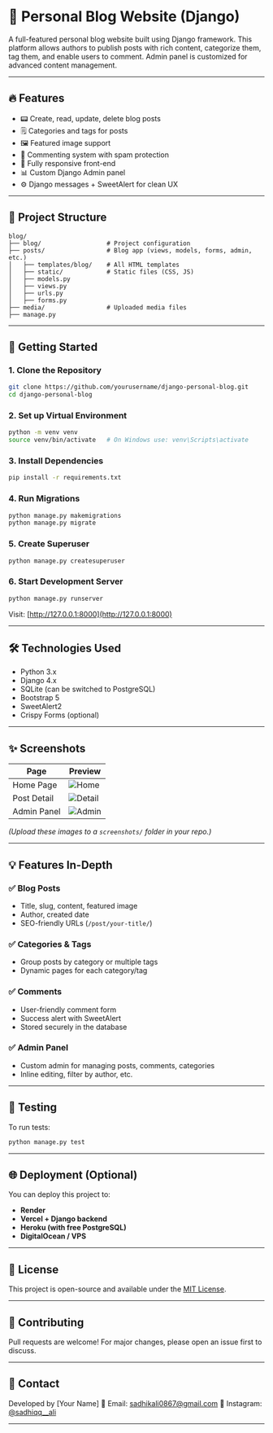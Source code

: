 # 📝 Personal Blog Website (Django)

A full-featured personal blog website built using Django framework. This platform allows authors to publish posts with rich content, categorize them, tag them, and enable users to comment. Admin panel is customized for advanced content management.

---

## 🔥 Features

* 📟 Create, read, update, delete blog posts
* 🗒️ Categories and tags for posts
* 🖼️ Featured image support
* 💬 Commenting system with spam protection
* 🎨 Fully responsive front-end
* 📊 Custom Django Admin panel
* ⚙️ Django messages + SweetAlert for clean UX

---

## 📂 Project Structure

```
blog/
├── blog/                  # Project configuration
├── posts/                 # Blog app (views, models, forms, admin, etc.)
│   ├── templates/blog/    # All HTML templates
│   ├── static/            # Static files (CSS, JS)
│   ├── models.py
│   ├── views.py
│   ├── urls.py
│   ├── forms.py
├── media/                 # Uploaded media files
├── manage.py
```

---

## 🚀 Getting Started

### 1. Clone the Repository

```bash
git clone https://github.com/yourusername/django-personal-blog.git
cd django-personal-blog
```

### 2. Set up Virtual Environment

```bash
python -m venv venv
source venv/bin/activate   # On Windows use: venv\Scripts\activate
```

### 3. Install Dependencies

```bash
pip install -r requirements.txt
```

### 4. Run Migrations

```bash
python manage.py makemigrations
python manage.py migrate
```

### 5. Create Superuser

```bash
python manage.py createsuperuser
```

### 6. Start Development Server

```bash
python manage.py runserver
```

Visit: [http://127.0.0.1:8000](http://127.0.0.1:8000)

---

## 🛠 Technologies Used

* Python 3.x
* Django 4.x
* SQLite (can be switched to PostgreSQL)
* Bootstrap 5
* SweetAlert2
* Crispy Forms (optional)

---

## ✨ Screenshots

| Page        | Preview                           |
| ----------- | --------------------------------- |
| Home Page   | ![Home](screenshots/home.png)     |
| Post Detail | ![Detail](screenshots/detail.png) |
| Admin Panel | ![Admin](screenshots/admin.png)   |

*(Upload these images to a `screenshots/` folder in your repo.)*

---

## 💡 Features In-Depth

### ✅ Blog Posts

* Title, slug, content, featured image
* Author, created date
* SEO-friendly URLs (`/post/your-title/`)

### ✅ Categories & Tags

* Group posts by category or multiple tags
* Dynamic pages for each category/tag

### ✅ Comments

* User-friendly comment form
* Success alert with SweetAlert
* Stored securely in the database

### ✅ Admin Panel

* Custom admin for managing posts, comments, categories
* Inline editing, filter by author, etc.

---

## 🧪 Testing

To run tests:

```bash
python manage.py test
```

---

## 🌐 Deployment (Optional)

You can deploy this project to:

* **Render**
* **Vercel + Django backend**
* **Heroku (with free PostgreSQL)**
* **DigitalOcean / VPS**

---

## 📄 License

This project is open-source and available under the [MIT License](LICENSE).

---

## 🤝 Contributing

Pull requests are welcome! For major changes, please open an issue first to discuss.

---

## 📧 Contact

Developed by \[Your Name]
📩 Email: [sadhikali0867@gmail.com](mailto:sadhikali0867@gmail.com)
📸 Instagram: [@sadhiqq__ali](https://www.instagram.com/sadhiqq__ali/)

---
